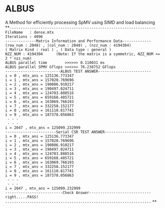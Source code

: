 # ALBUS
A Method for efficiently processing SpMV using SIMD and load balancing  
**`------------------------------------------------------------------`  
`FileName   : dense.mtx`  
`Iterations : 4096`  
`--------------Matrix Information and Performance Data-------------`  
`(row_num : 2048) , (col_num : 2048) , (nzz_num : 4194304)`  
`( Matrix Kind : real ) , ( Data type : general )`  
`NZZ_NUM : 4194304      (Note: If the matrix is a symmetric, NZZ_NUM <= 2 * nzz_num)`  
`ALBUS parallel time        >>>>>> 0.110031 ms`  
`ALBUS parallel SPMV Gflops >>>>>> 76.238752 GFlops`  
`-------------------------ALBUS TEST ANSWER------------------------`  
`i = 0 , mtx_ans = 125136.773347`  
`i = 1 , mtx_ans = 157020.769696`  
`i = 2 , mtx_ans = 190806.910217`  
`i = 3 , mtx_ans = 190497.024711`  
`i = 4 , mtx_ans = 124703.888516`  
`i = 5 , mtx_ans = 659168.485721`  
`i = 6 , mtx_ans = 163069.766193`  
`i = 7 , mtx_ans = 332258.152177`  
`i = 8 , mtx_ans = 161110.817741`  
`i = 9 , mtx_ans = 187378.056863`  
` - - -`  
` - - -`  
`i = 2047 , mtx_ans = 125099.232999`  
`-----------------------Serial CSR TEST ANSWER---------------------`  
`i = 0 , mtx_ans = 125136.773347`  
`i = 1 , mtx_ans = 157020.769696`  
`i = 2 , mtx_ans = 190806.910217`  
`i = 3 , mtx_ans = 190497.024711`  
`i = 4 , mtx_ans = 124703.888516`  
`i = 5 , mtx_ans = 659168.485721`  
`i = 6 , mtx_ans = 163069.766193`  
`i = 7 , mtx_ans = 332258.152177`  
`i = 8 , mtx_ans = 161110.817741`  
`i = 9 , mtx_ans = 187378.056863`  
` - - -`  
` - - -`  
`i = 2047 , mtx_ans = 125099.232999`  
`--------------------------Check Answer----------------------------`  
`right.....PASS!`  
`------------------------------------------------------------------`  **

